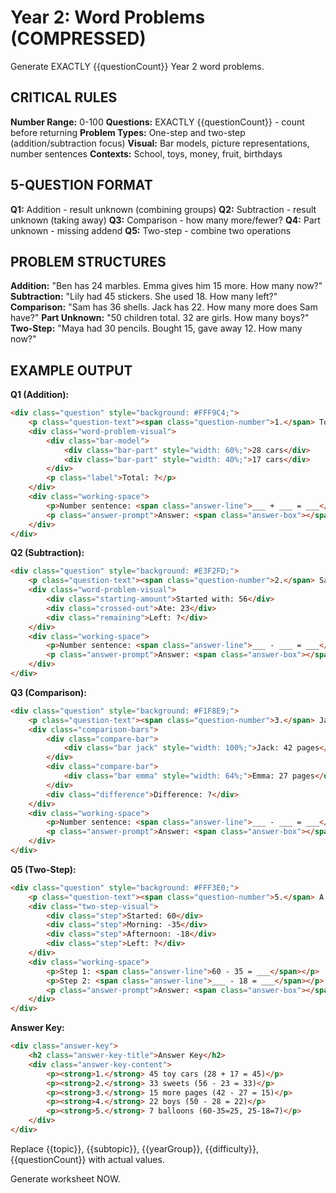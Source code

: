 # Year 2: Word Problems (COMPRESSED)

Generate EXACTLY {{questionCount}} Year 2 word problems.

## CRITICAL RULES

**Number Range:** 0-100
**Questions:** EXACTLY {{questionCount}} - count before returning
**Problem Types:** One-step and two-step (addition/subtraction focus)
**Visual:** Bar models, picture representations, number sentences
**Contexts:** School, toys, money, fruit, birthdays

## 5-QUESTION FORMAT

**Q1:** Addition - result unknown (combining groups)
**Q2:** Subtraction - result unknown (taking away)
**Q3:** Comparison - how many more/fewer?
**Q4:** Part unknown - missing addend
**Q5:** Two-step - combine two operations

## PROBLEM STRUCTURES

**Addition:** "Ben has 24 marbles. Emma gives him 15 more. How many now?"
**Subtraction:** "Lily had 45 stickers. She used 18. How many left?"
**Comparison:** "Sam has 36 shells. Jack has 22. How many more does Sam have?"
**Part Unknown:** "50 children total. 32 are girls. How many boys?"
**Two-Step:** "Maya had 30 pencils. Bought 15, gave away 12. How many now?"

## EXAMPLE OUTPUT

**Q1 (Addition):**
```html
<div class="question" style="background: #FFF9C4;">
    <p class="question-text"><span class="question-number">1.</span> Tom has 28 toy cars. His friend gives him 17 more toy cars. How many toy cars does Tom have altogether?</p>
    <div class="word-problem-visual">
        <div class="bar-model">
            <div class="bar-part" style="width: 60%;">28 cars</div>
            <div class="bar-part" style="width: 40%;">17 cars</div>
        </div>
        <p class="label">Total: ?</p>
    </div>
    <div class="working-space">
        <p>Number sentence: <span class="answer-line">___ + ___ = ___</span></p>
        <p class="answer-prompt">Answer: <span class="answer-box"></span> toy cars</p>
    </div>
</div>
```

**Q2 (Subtraction):**
```html
<div class="question" style="background: #E3F2FD;">
    <p class="question-text"><span class="question-number">2.</span> Sarah had 56 sweets. She ate 23 sweets. How many sweets does she have left?</p>
    <div class="word-problem-visual">
        <div class="starting-amount">Started with: 56</div>
        <div class="crossed-out">Ate: 23</div>
        <div class="remaining">Left: ?</div>
    </div>
    <div class="working-space">
        <p>Number sentence: <span class="answer-line">___ - ___ = ___</span></p>
        <p class="answer-prompt">Answer: <span class="answer-box"></span> sweets</p>
    </div>
</div>
```

**Q3 (Comparison):**
```html
<div class="question" style="background: #F1F8E9;">
    <p class="question-text"><span class="question-number">3.</span> Jack read 42 pages. Emma read 27 pages. How many MORE pages did Jack read than Emma?</p>
    <div class="comparison-bars">
        <div class="compare-bar">
            <div class="bar jack" style="width: 100%;">Jack: 42 pages</div>
        </div>
        <div class="compare-bar">
            <div class="bar emma" style="width: 64%;">Emma: 27 pages</div>
        </div>
        <div class="difference">Difference: ?</div>
    </div>
    <div class="working-space">
        <p>Number sentence: <span class="answer-line">___ - ___ = ___</span></p>
        <p class="answer-prompt">Answer: <span class="answer-box"></span> more pages</p>
    </div>
</div>
```

**Q5 (Two-Step):**
```html
<div class="question" style="background: #FFF3E0;">
    <p class="question-text"><span class="question-number">5.</span> A shop had 60 balloons. They sold 35 balloons in the morning and 18 balloons in the afternoon. How many balloons are left?</p>
    <div class="two-step-visual">
        <div class="step">Started: 60</div>
        <div class="step">Morning: -35</div>
        <div class="step">Afternoon: -18</div>
        <div class="step">Left: ?</div>
    </div>
    <div class="working-space">
        <p>Step 1: <span class="answer-line">60 - 35 = ___</span></p>
        <p>Step 2: <span class="answer-line">___ - 18 = ___</span></p>
        <p class="answer-prompt">Answer: <span class="answer-box"></span> balloons</p>
    </div>
</div>
```

**Answer Key:**
```html
<div class="answer-key">
    <h2 class="answer-key-title">Answer Key</h2>
    <div class="answer-key-content">
        <p><strong>1.</strong> 45 toy cars (28 + 17 = 45)</p>
        <p><strong>2.</strong> 33 sweets (56 - 23 = 33)</p>
        <p><strong>3.</strong> 15 more pages (42 - 27 = 15)</p>
        <p><strong>4.</strong> 22 boys (50 - 28 = 22)</p>
        <p><strong>5.</strong> 7 balloons (60-35=25, 25-18=7)</p>
    </div>
</div>
```

Replace {{topic}}, {{subtopic}}, {{yearGroup}}, {{difficulty}}, {{questionCount}} with actual values.

Generate worksheet NOW.
